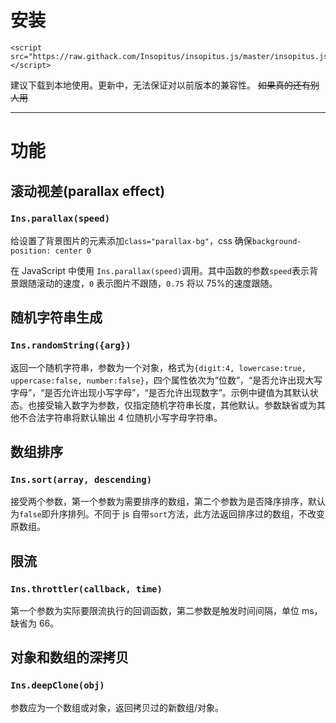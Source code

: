 # 安装

```
<script src="https://raw.githack.com/Insopitus/insopitus.js/master/insopitus.js"></script>
```

建议下载到本地使用。更新中，无法保证对以前版本的兼容性。 ~~如果真的还有别人用~~

---

# 功能

## 滚动视差(parallax effect)

### `Ins.parallax(speed)`

给设置了背景图片的元素添加`class="parallax-bg"`，css 确保`background-position: center 0`

在 JavaScript 中使用 `Ins.parallax(speed)`调用。其中函数的参数`speed`表示背景跟随滚动的速度，`0` 表示图片不跟随，`0.75` 将以 75%的速度跟随。

## 随机字符串生成

### `Ins.randomString({arg})`

返回一个随机字符串，参数为一个对象，格式为`{digit:4, lowercase:true, uppercase:false, number:false}`，四个属性依次为“位数”，“是否允许出现大写字母”，“是否允许出现小写字母”，“是否允许出现数字”。示例中键值为其默认状态。也接受输入数字为参数，仅指定随机字符串长度，其他默认。参数缺省或为其他不合法字符串将默认输出 4 位随机小写字母字符串。

## 数组排序

### `Ins.sort(array, descending)`

接受两个参数，第一个参数为需要排序的数组，第二个参数为是否降序排序，默认为`false`即升序排列。不同于 js 自带`sort`方法，此方法返回排序过的数组，不改变原数组。

## 限流

### `Ins.throttler(callback, time)`

第一个参数为实际要限流执行的回调函数，第二参数是触发时间间隔，单位 ms，缺省为 66。

## 对象和数组的深拷贝

### `Ins.deepClone(obj)`

参数应为一个数组或对象，返回拷贝过的新数组/对象。

